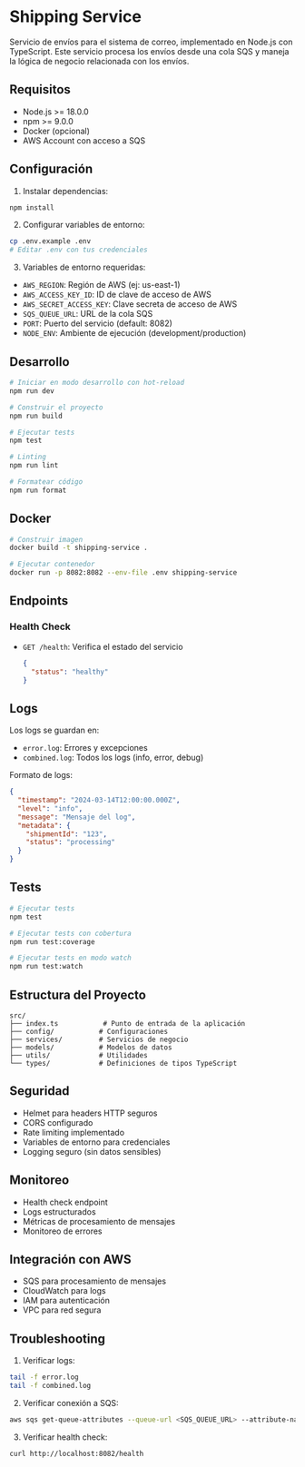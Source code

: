 # Shipping Service

Servicio de envíos para el sistema de correo, implementado en Node.js con TypeScript. Este servicio procesa los envíos desde una cola SQS y maneja la lógica de negocio relacionada con los envíos.

## Requisitos

- Node.js >= 18.0.0
- npm >= 9.0.0
- Docker (opcional)
- AWS Account con acceso a SQS

## Configuración

1. Instalar dependencias:
```bash
npm install
```

2. Configurar variables de entorno:
```bash
cp .env.example .env
# Editar .env con tus credenciales
```

3. Variables de entorno requeridas:
- `AWS_REGION`: Región de AWS (ej: us-east-1)
- `AWS_ACCESS_KEY_ID`: ID de clave de acceso de AWS
- `AWS_SECRET_ACCESS_KEY`: Clave secreta de acceso de AWS
- `SQS_QUEUE_URL`: URL de la cola SQS
- `PORT`: Puerto del servicio (default: 8082)
- `NODE_ENV`: Ambiente de ejecución (development/production)

## Desarrollo

```bash
# Iniciar en modo desarrollo con hot-reload
npm run dev

# Construir el proyecto
npm run build

# Ejecutar tests
npm test

# Linting
npm run lint

# Formatear código
npm run format
```

## Docker

```bash
# Construir imagen
docker build -t shipping-service .

# Ejecutar contenedor
docker run -p 8082:8082 --env-file .env shipping-service
```

## Endpoints

### Health Check
- `GET /health`: Verifica el estado del servicio
  ```json
  {
    "status": "healthy"
  }
  ```

## Logs

Los logs se guardan en:
- `error.log`: Errores y excepciones
- `combined.log`: Todos los logs (info, error, debug)

Formato de logs:
```json
{
  "timestamp": "2024-03-14T12:00:00.000Z",
  "level": "info",
  "message": "Mensaje del log",
  "metadata": {
    "shipmentId": "123",
    "status": "processing"
  }
}
```

## Tests

```bash
# Ejecutar tests
npm test

# Ejecutar tests con cobertura
npm run test:coverage

# Ejecutar tests en modo watch
npm run test:watch
```

## Estructura del Proyecto

```
src/
├── index.ts           # Punto de entrada de la aplicación
├── config/           # Configuraciones
├── services/         # Servicios de negocio
├── models/           # Modelos de datos
├── utils/            # Utilidades
└── types/            # Definiciones de tipos TypeScript
```

## Seguridad

- Helmet para headers HTTP seguros
- CORS configurado
- Rate limiting implementado
- Variables de entorno para credenciales
- Logging seguro (sin datos sensibles)

## Monitoreo

- Health check endpoint
- Logs estructurados
- Métricas de procesamiento de mensajes
- Monitoreo de errores

## Integración con AWS

- SQS para procesamiento de mensajes
- CloudWatch para logs
- IAM para autenticación
- VPC para red segura

## Troubleshooting

1. Verificar logs:
```bash
tail -f error.log
tail -f combined.log
```

2. Verificar conexión a SQS:
```bash
aws sqs get-queue-attributes --queue-url <SQS_QUEUE_URL> --attribute-names All
```

3. Verificar health check:
```bash
curl http://localhost:8082/health
``` 